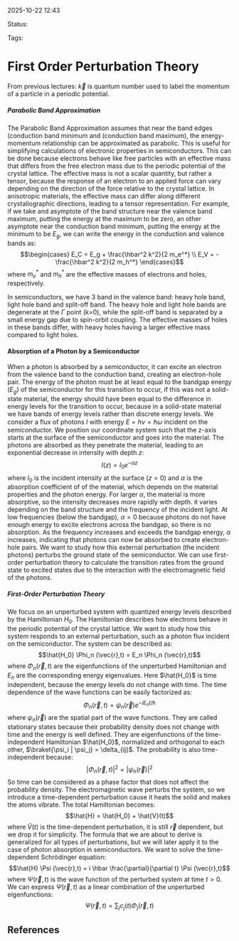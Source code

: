 
2025-10-22 12:43

Status: 

Tags:

# First Order Perturbation Theory
From previous lectures: $\vec{k}$ is quantum number used to label the momentum of a particle in a periodic potential. 
##### Parabolic Band Approximation
The Parabolic Band Approximation assumes that near the band edges (conduction band minimum and (conduction band maximum), the energy-momentum relationship can be approximated as parabolic. This is useful for simplifying calculations of electronic properties in semiconductors. This can be done because electrons behave like free particles with an effective mass that differs from the free electron mass due to the periodic potential of the crystal lattice.
The effective mass is not a scalar quantity, but rather a tensor, because the response of an electron to an applied force can vary depending on the direction of the force relative to the crystal lattice. In anisotropic materials, the effective mass can differ along different crystallographic directions, leading to a tensor representation. 
For example, if we take and asymptote of the band structure near the valence band maximum, putting the energy at the maximum to be zero, an other asymptote near the conduction band minimum, putting the energy at the minimum to be $E_g$, we can write the energy in the conduction and valence bands as:
$$\begin{cases}
E_C = E_g + \frac{\hbar^2 k^2}{2 m_e^*} \\
E_V = - \frac{\hbar^2 k^2}{2 m_h^*}
\end{cases}$$
where $m_e^*$ and $m_h^*$ are the effective masses of electrons and holes, respectively.

In semiconductors, we have 3 band in the valence band: heavy hole band, light hole band and split-off band. The heavy hole and light hole bands are degenerate at the $\Gamma$ point (k=0), while the split-off band is separated by a small energy gap due to spin-orbit coupling. The effective masses of holes in these bands differ, with heavy holes having a larger effective mass compared to light holes.
#### Absorption of a Photon by a Semiconductor 
When a photon is absorbed by a semiconductor, it can excite an electron from the valence band to the conduction band, creating an electron-hole pair. The energy of the photon must be at least equal to the bandgap energy ($E_g$) of the semiconductor for this transition to occur, if this was not a solid-state material, the energy should have been equal to the difference in energy levels for the transition to occur, because in a solid-state material we have bands of energy levels rather than discrete energy levels.
We consider a flux of photons $I$ with energy $E = h \nu = \hbar \omega$ incident on the semiconductor. We position our coordinate system such that the z-axis starts at the surface of the semiconductor and goes into the material. The photons are absorbed as they penetrate the material, leading to an exponential decrease in intensity with depth $z$:
$$I(z) = I_0 e^{-\alpha z}$$ where $I_0$ is the incident intensity at the surface ($z=0$) and $\alpha$ is the absorption coefficient of of the material, which depends on the material properties and the photon energy. For larger $\alpha$, the material is more absorptive, so the intensity decreases more rapidly with depth. it varies depending on the band structure and the frequency of the incident light. At low frequencies (below the bandgap), $\alpha = 0$ because photons do not have enough energy to excite electrons across the bandgap, so there is no absorption. As the frequency increases and exceeds the bandgap energy, $\alpha$ increases, indicating that photons can now be absorbed to create electron-hole pairs.
We want to study how this external perturbation (the incident photons) perturbs the ground state of the semiconductor. We can use first-order perturbation theory to calculate the transition rates from the ground state to excited states due to the interaction with the electromagnetic field of the photons.
##### First-Order Perturbation Theory
We focus on an unperturbed system with quantized energy levels described by the Hamiltonian $H_0$. The Hamiltonian describes how electrons behave in the periodic potential of the crystal lattice. 
We want to study how this system responds to an external perturbation, such as a photon flux incident on the semiconductor. The system can be described as:
$$\hat{H_0} \Phi_n (\vec{r},t) = E_n \Phi_n (\vec{r},t)$$
where $\Phi_n (\vec{r},t)$ are the eigenfunctions of the unperturbed Hamiltonian and $E_n$ are the corresponding energy eigenvalues. Here $\hat{H_0}$ is time independent, because the energy levels do not change with time. The time dependence of the wave functions can be easily factorized as:
$$\Phi_n (\vec{r},t) = \psi_n (\vec{r}) e^{-i E_n t / \hbar}$$
where $\psi_n (\vec{r})$ are the spatial part of the wave functions. They are called stationary states because their probability density does not change with time and the energy is well defined. They are eigenfunctions of the time-independent Hamiltonian $\hat{H_0}$, normalized and orthogonal to each other, $\braket{\psi_i | \psi_j} = \delta_{ij}$.
The probability is also time-independent because:
$$|\Phi_n (\vec{r},t)|^2 = |\psi_n (\vec{r})|^2$$
So time can be considered as a phase factor that does not affect the probability density. 
The electromagnetic wave perturbs the system, so we introduce a time-dependent perturbation cause it heats the solid and makes the atoms vibrate. The total Hamiltonian becomes:
$$\hat{H} = \hat{H_0} + \hat{V}(t)$$
where $\hat{V}(t)$ is the time-dependent perturbation, it is still $\vec{r}$ dependent, but we drop it for simplicity.
The formula that we are about to derive is generalized for all types of perturbations, but we will later apply it to the case of photon absorption in semiconductors.
We want to solve the time-dependent Schrödinger equation:
$$\hat{H} \Psi (\vec{r},t) = i \hbar \frac{\partial}{\partial t} \Psi (\vec{r},t)$$where $\Psi (\vec{r},t)$ is the wave function of the perturbed system at time $t > 0$. 
We can express $\Psi (\vec{r},t)$ as a linear combination of the unperturbed eigenfunctions:
$$\Psi (\vec{r},t) = \sum_j c_j(t) \Phi_j (\vec{r},t) $$


## References
